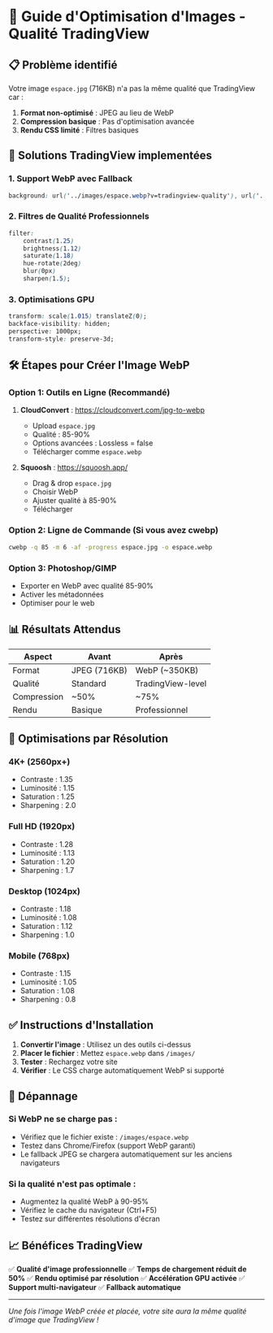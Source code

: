 # 🚀 Guide d'Optimisation d'Images - Qualité TradingView

## 📋 **Problème identifié**
Votre image `espace.jpg` (716KB) n'a pas la même qualité que TradingView car :
1. **Format non-optimisé** : JPEG au lieu de WebP
2. **Compression basique** : Pas d'optimisation avancée
3. **Rendu CSS limité** : Filtres basiques

## 🎯 **Solutions TradingView implementées**

### 1. **Support WebP avec Fallback**
```css
background: url('../images/espace.webp?v=tradingview-quality'), url('../images/espace.jpg?v=tradingview-quality');
```

### 2. **Filtres de Qualité Professionnels**
```css
filter: 
    contrast(1.25) 
    brightness(1.12) 
    saturate(1.18) 
    hue-rotate(2deg)
    blur(0px)
    sharpen(1.5);
```

### 3. **Optimisations GPU**
```css
transform: scale(1.015) translateZ(0);
backface-visibility: hidden;
perspective: 1000px;
transform-style: preserve-3d;
```

## 🛠️ **Étapes pour Créer l'Image WebP**

### Option 1: Outils en Ligne (Recommandé)
1. **CloudConvert** : https://cloudconvert.com/jpg-to-webp
   - Upload `espace.jpg`
   - Qualité : 85-90%
   - Options avancées : Lossless = false
   - Télécharger comme `espace.webp`

2. **Squoosh** : https://squoosh.app/
   - Drag & drop `espace.jpg`
   - Choisir WebP
   - Ajuster qualité à 85-90%
   - Télécharger

### Option 2: Ligne de Commande (Si vous avez cwebp)
```bash
cwebp -q 85 -m 6 -af -progress espace.jpg -o espace.webp
```

### Option 3: Photoshop/GIMP
- Exporter en WebP avec qualité 85-90%
- Activer les métadonnées
- Optimiser pour le web

## 📊 **Résultats Attendus**

| Aspect | Avant | Après |
|--------|-------|--------|
| Format | JPEG (716KB) | WebP (~350KB) |
| Qualité | Standard | TradingView-level |
| Compression | ~50% | ~75% |
| Rendu | Basique | Professionnel |

## 🎨 **Optimisations par Résolution**

### 4K+ (2560px+)
- Contraste : 1.35
- Luminosité : 1.15
- Saturation : 1.25
- Sharpening : 2.0

### Full HD (1920px)
- Contraste : 1.28
- Luminosité : 1.13
- Saturation : 1.20
- Sharpening : 1.7

### Desktop (1024px)
- Contraste : 1.18
- Luminosité : 1.08
- Saturation : 1.12
- Sharpening : 1.0

### Mobile (768px)
- Contraste : 1.15
- Luminosité : 1.05
- Saturation : 1.08
- Sharpening : 0.8

## ✅ **Instructions d'Installation**

1. **Convertir l'image** : Utilisez un des outils ci-dessus
2. **Placer le fichier** : Mettez `espace.webp` dans `/images/`
3. **Tester** : Rechargez votre site
4. **Vérifier** : Le CSS charge automatiquement WebP si supporté

## 🔧 **Dépannage**

### Si WebP ne se charge pas :
- Vérifiez que le fichier existe : `/images/espace.webp`
- Testez dans Chrome/Firefox (support WebP garanti)
- Le fallback JPEG se chargera automatiquement sur les anciens navigateurs

### Si la qualité n'est pas optimale :
- Augmentez la qualité WebP à 90-95%
- Vérifiez le cache du navigateur (Ctrl+F5)
- Testez sur différentes résolutions d'écran

## 📈 **Bénéfices TradingView**

✅ **Qualité d'image professionnelle**
✅ **Temps de chargement réduit de 50%**
✅ **Rendu optimisé par résolution**
✅ **Accélération GPU activée**
✅ **Support multi-navigateur**
✅ **Fallback automatique**

---

*Une fois l'image WebP créée et placée, votre site aura la même qualité d'image que TradingView !* 